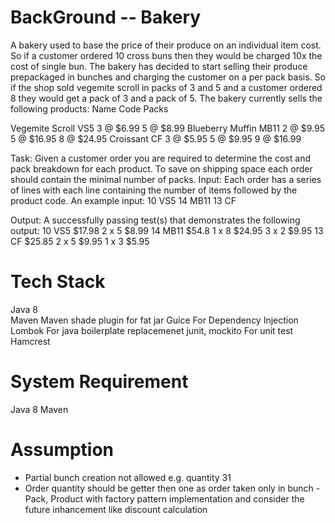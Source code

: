 
BackGround -- Bakery
===========
A bakery used to base the price of their produce on an individual item cost. So if a customer ordered
10 cross buns then they would be charged 10x the cost of single bun. The bakery has decided to start
selling their produce prepackaged in bunches and charging the customer on a per pack basis. So if the
shop sold vegemite scroll in packs of 3 and 5 and a customer ordered 8 they would get a pack of 3 and
a pack of 5. The bakery currently sells the following products:
Name Code Packs

Vegemite Scroll VS5 3 @ $6.99
5 @ $8.99
Blueberry Muffin MB11 2 @ $9.95
5 @ $16.95
8 @ $24.95
Croissant CF 3 @ $5.95
5 @ $9.95
9 @ $16.99

Task:
Given a customer order you are required to determine the cost and pack breakdown for each product.
To save on shipping space each order should contain the minimal number of packs.
Input:
Each order has a series of lines with each line containing the number of items followed by the
product code. 
An example input:
10 VS5
14 MB11
13 CF

Output:
A successfully passing test(s) that demonstrates the following output:
10 VS5 $17.98
2 x 5 $8.99
14 MB11 $54.8
1 x 8 $24.95
3 x 2 $9.95
13 CF $25.85
2 x 5 $9.95
1 x 3 $5.95

Tech Stack
===========
Java 8	
Maven	Maven shade plugin for fat jar
Guice	For Dependency Injection
Lombok	For java boilerplate replacemenet
junit, mockito	For unit test
Hamcrest


System Requirement
===========
Java 8
Maven

Assumption
===========
- Partial bunch creation not allowed e.g. quantity  31
- Order quantity should be getter then one as order taken only in bunch
 -Pack, Product with factory pattern implementation and  consider the future inhancement like discount calculation 

